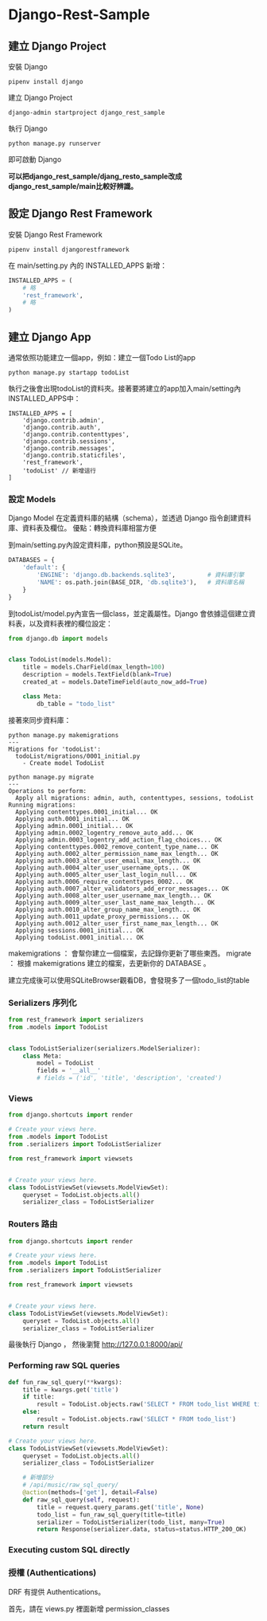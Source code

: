 # Django-Rest-Sample

## 建立 Django Project
安裝 Django
```text
pipenv install django
```

建立 Django Project
```text
django-admin startproject django_rest_sample
```

執行 Django
```text
python manage.py runserver
```

即可啟動 Django


**可以把django_rest_sample/djang_resto_sample改成django_rest_sample/main比較好辨識。**

## 設定 Django Rest Framework

安裝 Django Rest Framework
```text
pipenv install djangorestframework
```

在 main/setting.py 內的 INSTALLED_APPS 新增：
```python
INSTALLED_APPS = (
    # 略
    'rest_framework',
    # 略
)
```

## 建立 Django App
通常依照功能建立一個app，例如：建立一個Todo List的app
```text
python manage.py startapp todoList
```
執行之後會出現todoList的資料夾。接著要將建立的app加入main/setting內INSTALLED_APPS中：
```text
INSTALLED_APPS = [
    'django.contrib.admin',
    'django.contrib.auth',
    'django.contrib.contenttypes',
    'django.contrib.sessions',
    'django.contrib.messages',
    'django.contrib.staticfiles',
    'rest_framework',
    'todoList' // 新增這行
]
```


### 設定 Models
Django Model 在定義資料庫的結構（schema），並透過 Django 指令創建資料庫、資料表及欄位。
優點：轉換資料庫相當方便

到main/setting.py內設定資料庫，python預設是SQLite。
```python
DATABASES = {
    'default': {
        'ENGINE': 'django.db.backends.sqlite3',         # 資料庫引擎
        'NAME': os.path.join(BASE_DIR, 'db.sqlite3'),   # 資料庫名稱
    }
}
```

到todoList/model.py內宣告一個class，並定義屬性。Django 會依據這個建立資料表，以及資料表裡的欄位設定：
```python
from django.db import models


class TodoList(models.Model):
    title = models.CharField(max_length=100)
    description = models.TextField(blank=True)
    created_at = models.DateTimeField(auto_now_add=True)

    class Meta:
        db_table = "todo_list"

```
接著來同步資料庫：
```
python manage.py makemigrations
---
Migrations for 'todoList':
  todoList/migrations/0001_initial.py
    - Create model TodoList
```
```
python manage.py migrate
---
Operations to perform:
  Apply all migrations: admin, auth, contenttypes, sessions, todoList
Running migrations:
  Applying contenttypes.0001_initial... OK
  Applying auth.0001_initial... OK
  Applying admin.0001_initial... OK
  Applying admin.0002_logentry_remove_auto_add... OK
  Applying admin.0003_logentry_add_action_flag_choices... OK
  Applying contenttypes.0002_remove_content_type_name... OK
  Applying auth.0002_alter_permission_name_max_length... OK
  Applying auth.0003_alter_user_email_max_length... OK
  Applying auth.0004_alter_user_username_opts... OK
  Applying auth.0005_alter_user_last_login_null... OK
  Applying auth.0006_require_contenttypes_0002... OK
  Applying auth.0007_alter_validators_add_error_messages... OK
  Applying auth.0008_alter_user_username_max_length... OK
  Applying auth.0009_alter_user_last_name_max_length... OK
  Applying auth.0010_alter_group_name_max_length... OK
  Applying auth.0011_update_proxy_permissions... OK
  Applying auth.0012_alter_user_first_name_max_length... OK
  Applying sessions.0001_initial... OK
  Applying todoList.0001_initial... OK

```
makemigrations ： 會幚你建立一個檔案，去記錄你更新了哪些東西。
migrate ： 根據 makemigrations 建立的檔案，去更新你的 DATABASE 。

建立完成後可以使用SQLiteBrowser觀看DB，會發現多了一個todo_list的table

### Serializers 序列化

```python
from rest_framework import serializers
from .models import TodoList


class TodoListSerializer(serializers.ModelSerializer):
    class Meta:
        model = TodoList
        fields = '__all__'
        # fields = ('id', 'title', 'description', 'created')

```

### Views

```python
from django.shortcuts import render

# Create your views here.
from .models import TodoList
from .serializers import TodoListSerializer

from rest_framework import viewsets


# Create your views here.
class TodoListViewSet(viewsets.ModelViewSet):
    queryset = TodoList.objects.all()
    serializer_class = TodoListSerializer

```

### Routers 路由
```python
from django.shortcuts import render

# Create your views here.
from .models import TodoList
from .serializers import TodoListSerializer

from rest_framework import viewsets


# Create your views here.
class TodoListViewSet(viewsets.ModelViewSet):
    queryset = TodoList.objects.all()
    serializer_class = TodoListSerializer

```

最後執行 Django ， 然後瀏覽 http://127.0.0.1:8000/api/

### Performing raw SQL queries

```python
def fun_raw_sql_query(**kwargs):
    title = kwargs.get('title')
    if title:
        result = TodoList.objects.raw('SELECT * FROM todo_list WHERE title = %s', [title])
    else:
        result = TodoList.objects.raw('SELECT * FROM todo_list')
    return result

```



```python
# Create your views here.
class TodoListViewSet(viewsets.ModelViewSet):
    queryset = TodoList.objects.all()
    serializer_class = TodoListSerializer

    # 新增部分
    # /api/music/raw_sql_query/
    @action(methods=['get'], detail=False)
    def raw_sql_query(self, request):
        title = request.query_params.get('title', None)
        todo_list = fun_raw_sql_query(title=title)
        serializer = TodoListSerializer(todo_list, many=True)
        return Response(serializer.data, status=status.HTTP_200_OK)

```


### Executing custom SQL directly


### 授權 (Authentications)

DRF 有提供 Authentications。

首先，請在 views.py 裡面新增 permission_classes